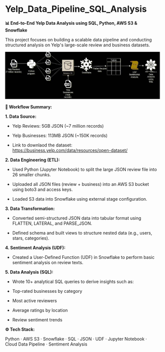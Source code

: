# Yelp_Data_Pipeline_SQL_Analysis

**📊 End-to-End Yelp Data Analysis using SQL, Python, AWS S3 & Snowflake**

This project focuses on building a scalable data pipeline and conducting structured analysis on Yelp's large-scale review and business datasets.



![image alt](https://github.com/BhaskarKosala/Yelp_Data_Pipeline_SQL_Analysis/blob/1fe0bf03880ea3af2292022250adcb187f1c2465/flow%20chart%20of%20data%20pipe%20line.jpg)


**🚀 Workflow Summary:**

**1. Data Source:**

- Yelp Reviews: 5GB JSON (~7 million records)

- Yelp Businesses: 113MB JSON (~150K records)

- Link to downlaod the dataset: https://business.yelp.com/data/resources/open-dataset/

**2. Data Engineering (ETL):**

- Used Python (Jupyter Notebook) to split the large JSON review file into 26 smaller chunks.

- Uploaded all JSON files (review + business) into an AWS S3 bucket using boto3 and access keys.

- Loaded S3 data into Snowflake using external stage configuration.

**3. Data Transformation:**

- Converted semi-structured JSON data into tabular format using FLATTEN, LATERAL, and PARSE_JSON.

- Defined schema and built views to structure nested data (e.g., users, stars, categories).

**4. Sentiment Analysis (UDF):**

- Created a User-Defined Function (UDF) in Snowflake to perform basic sentiment analysis on review texts.

**5. Data Analysis (SQL):**

- Wrote 10+ analytical SQL queries to derive insights such as:

- Top-rated businesses by category

- Most active reviewers

- Average ratings by location

- Review sentiment trends


**⚙️ Tech Stack:**

Python · AWS S3 · Snowflake · SQL · JSON · UDF · Jupyter Notebook · Cloud Data Pipeline · Sentiment Analysis
